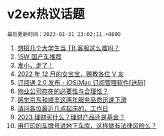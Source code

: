 # v2ex热议话题

`最后更新时间：2023-01-31 23:02:11 +0800`

1. [想招几个大学生当 TB 客服这么难吗？](https://www.v2ex.com/t/911967)
1. [15W 国产车推荐](https://www.v2ex.com/t/911893)
1. [发小，走了！](https://www.v2ex.com/t/911802)
1. [2022 年 12 月的女宝宝，赐教各位 V 友](https://www.v2ex.com/t/911981)
1. [订阅通 2.0 发布 - iOS/Mac 订阅管理软件[送码]](https://www.v2ex.com/t/911840)
1. [物业公司存在的必要性与合理性？](https://www.v2ex.com/t/911891)
1. [感觉京东和顺丰这两年服务品质迅速下滑](https://www.v2ex.com/t/911831)
1. [请问各位最近几点起床的，工作日](https://www.v2ex.com/t/911864)
1. [2023 理财买什么？理财产品还是基金？](https://www.v2ex.com/t/911848)
1. [用打印的车牌号进地下车库，这样做有法律风险么？](https://www.v2ex.com/t/911876)

